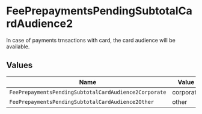 # FeePrepaymentsPendingSubtotalCardAudience2

In case of payments trnsactions with card, the card audience will be available.


## Values

| Name                                                  | Value                                                 |
| ----------------------------------------------------- | ----------------------------------------------------- |
| `FeePrepaymentsPendingSubtotalCardAudience2Corporate` | corporate                                             |
| `FeePrepaymentsPendingSubtotalCardAudience2Other`     | other                                                 |